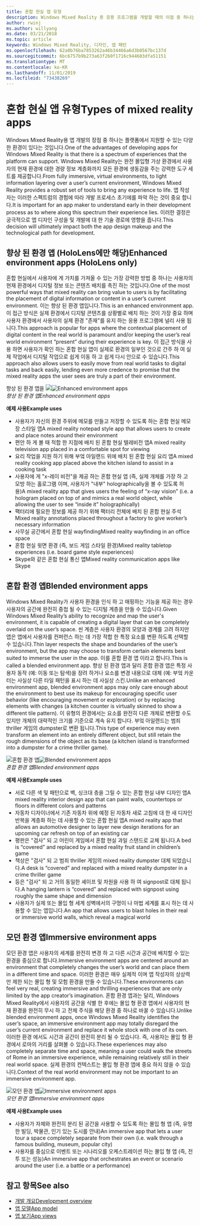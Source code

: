 ```yaml
---
title: 혼합 현실 앱 유형
description: Windows Mixed Reality 용 응용 프로그램을 개발할 때의 이점 중 하나는 플랫폼에서 사용자의 현재 환경 l에 대 한 경량 정보를 계층화 하는 데 사용할 수 있는 완전 한 몰입 형 가상 환경에서 지원할 수 있는 환경 스펙트럼입니다.
author: rwinj
ms.author: willyang
ms.date: 03/21/2018
ms.topic: article
keywords: Windows Mixed Reality, 디자인, 앱 패턴
ms.openlocfilehash: 62a0b76ba7853262a46b34466a6d3b0567bc137d
ms.sourcegitcommit: 6bc6757b9b273a63f260f1716c944603dfa51151
ms.translationtype: MT
ms.contentlocale: ko-KR
ms.lasthandoff: 11/01/2019
ms.locfileid: "73438269"
---
```

# <a name="types-of-mixed-reality-apps"></a><span data-ttu-id="a60dd-104">혼합 현실 앱 유형</span><span class="sxs-lookup"><span data-stu-id="a60dd-104">Types of mixed reality apps</span></span>

<span data-ttu-id="a60dd-105">Windows Mixed Reality용 앱 개발의 장점 중 하나는 플랫폼에서 지원할 수 있는 다양한 환경이 있다는 것입니다.</span><span class="sxs-lookup"><span data-stu-id="a60dd-105">One of the advantages of developing apps for Windows Mixed Reality is that there is a spectrum of experiences that the platform can support.</span></span> <span data-ttu-id="a60dd-106">Windows Mixed Reality는 완전 몰입형 가상 환경에서 사용자의 현재 환경에 대한 경량 정보 계층화까지 모든 환경에 생동감을 주는 강력한 도구 세트를 제공합니다.</span><span class="sxs-lookup"><span data-stu-id="a60dd-106">From fully immersive, virtual environments, to light information layering over a user’s current environment, Windows Mixed Reality provides a robust set of tools to bring any experience to life.</span></span> <span data-ttu-id="a60dd-107">앱 작성자는 이러한 스펙트럼의 경험에 따라 개발 프로세스 초기에를 파악 하는 것이 중요 합니다.</span><span class="sxs-lookup"><span data-stu-id="a60dd-107">It is important for an app maker to understand early in their development process as to where along this spectrum their experience lies.</span></span> <span data-ttu-id="a60dd-108">이러한 결정은 궁극적으로 앱 디자인 구성을 및 개발에 대 한 기술 경로에 영향을 줍니다.</span><span class="sxs-lookup"><span data-stu-id="a60dd-108">This decision will ultimately impact both the app design makeup and the technological path for development.</span></span>

## <a name="enhanced-environment-apps-hololens-only"></a><span data-ttu-id="a60dd-109">향상 된 환경 앱 (HoloLens에만 해당)</span><span class="sxs-lookup"><span data-stu-id="a60dd-109">Enhanced environment apps (HoloLens only)</span></span>

<span data-ttu-id="a60dd-110">혼합 현실에서 사용자에 게 가치를 가져올 수 있는 가장 강력한 방법 중 하나는 사용자의 현재 환경에서 디지털 정보 또는 콘텐츠 배치를 촉진 하는 것입니다.</span><span class="sxs-lookup"><span data-stu-id="a60dd-110">One of the most powerful ways that mixed reality can bring value to users is by facilitating the placement of digital information or content in a user’s current environment.</span></span> <span data-ttu-id="a60dd-111">이는 향상 된 환경 앱입니다.</span><span class="sxs-lookup"><span data-stu-id="a60dd-111">This is an enhanced environment app.</span></span> <span data-ttu-id="a60dd-112">이 접근 방식은 실제 환경에서 디지털 콘텐츠를 상황별로 배치 하는 것이 가장 중요 하며 사용자 환경에서 사용자의 실제 환경 "존재"를 유지 하는 응용 프로그램에 널리 사용 됩니다.</span><span class="sxs-lookup"><span data-stu-id="a60dd-112">This approach is popular for apps where the contextual placement of digital content in the real world is paramount and/or keeping the user’s real world environment “present” during their experience is key.</span></span> <span data-ttu-id="a60dd-113">이 접근 방식을 사용 하면 사용자가 확인 하는 혼합 현실 앱이 실제로 환경의 일부인 것으로 간주 하 여 실제 작업에서 디지털 작업으로 쉽게 이동 하 고 쉽게 다시 안으로 수 있습니다.</span><span class="sxs-lookup"><span data-stu-id="a60dd-113">This approach also allows users to easily move from real world tasks to digital tasks and back easily, lending even more credence to promise that the mixed reality apps the user sees are truly a part of their environment.</span></span>

<span data-ttu-id="a60dd-114">향상 된 환경 앱을 ![](images/enhancedenvironmentapps-640px.jpg)</span><span class="sxs-lookup"><span data-stu-id="a60dd-114">![Enhanced environment apps](images/enhancedenvironmentapps-640px.jpg)</span></span><br>
<span data-ttu-id="a60dd-115">*향상 된 환경 앱*</span><span class="sxs-lookup"><span data-stu-id="a60dd-115">*Enhanced environment apps*</span></span>

<span data-ttu-id="a60dd-116">**예제 사용**</span><span class="sxs-lookup"><span data-stu-id="a60dd-116">**Example uses**</span></span>
* <span data-ttu-id="a60dd-117">사용자가 자신의 환경 주위에 메모를 만들고 저장할 수 있도록 하는 혼합 현실 메모장 스타일 앱</span><span class="sxs-lookup"><span data-stu-id="a60dd-117">A mixed reality notepad style app that allows users to create and place notes around their environment</span></span>
* <span data-ttu-id="a60dd-118">편안 하 게 볼 때 적합 한 지점에 배치 된 혼합 현실 텔레비전 앱</span><span class="sxs-lookup"><span data-stu-id="a60dd-118">A mixed reality television app placed in a comfortable spot for viewing</span></span>
* <span data-ttu-id="a60dd-119">요리 작업을 지원 하기 위해 부엌 아일랜드 위에 배치 된 혼합 현실 요리 앱</span><span class="sxs-lookup"><span data-stu-id="a60dd-119">A mixed reality cooking app placed above the kitchen island to assist in a cooking task</span></span>
* <span data-ttu-id="a60dd-120">사용자에 게 "x-레이 비전"을 제공 하는 혼합 현실 앱 (즉, 실제 개체를 가장 하 고 모방 하는 홀로그램 이며, 사용자가 "내부" holographically을 볼 수 있도록 허용)</span><span class="sxs-lookup"><span data-stu-id="a60dd-120">A mixed reality app that gives users the feeling of “x-ray vision” (i.e. a hologram placed on top of and mimics a real world object, while allowing the user to see “inside it” holographically)</span></span>
* <span data-ttu-id="a60dd-121">팩터리에 필요한 정보를 제공 하기 위해 팩터리 전체에 배치 된 혼합 현실 주석</span><span class="sxs-lookup"><span data-stu-id="a60dd-121">Mixed reality annotations placed throughout a factory to give worker’s necessary information</span></span>
* <span data-ttu-id="a60dd-122">사무실 공간에서 혼합 현실 wayfinding</span><span class="sxs-lookup"><span data-stu-id="a60dd-122">Mixed reality wayfinding in an office space</span></span>
* <span data-ttu-id="a60dd-123">혼합 현실 윗면 환경 (즉, 보드 게임 스타일 환경)</span><span class="sxs-lookup"><span data-stu-id="a60dd-123">Mixed reality tabletop experiences (i.e. board game style experiences)</span></span>
* <span data-ttu-id="a60dd-124">Skype와 같은 혼합 현실 통신 앱</span><span class="sxs-lookup"><span data-stu-id="a60dd-124">Mixed reality communication apps like Skype</span></span>

## <a name="blended-environment-apps"></a><span data-ttu-id="a60dd-125">혼합 환경 앱</span><span class="sxs-lookup"><span data-stu-id="a60dd-125">Blended environment apps</span></span>

<span data-ttu-id="a60dd-126">Windows Mixed Reality가 사용자 환경을 인식 하 고 매핑하는 기능을 제공 하는 경우 사용자의 공간에 완전히 중첩 될 수 있는 디지털 계층을 만들 수 있습니다.</span><span class="sxs-lookup"><span data-stu-id="a60dd-126">Given Windows Mixed Reality’s ability to recognize and map the user's environment, it is capable of creating a digital layer that can be completely overlaid on the user’s space.</span></span> <span data-ttu-id="a60dd-127">씬 계층은 사용자 환경의 모양과 경계를 고려 하지만 앱은 앱에서 사용자를 컨퍼런스 하는 데 가장 적합 한 특정 요소를 변환 하도록 선택할 수 있습니다.</span><span class="sxs-lookup"><span data-stu-id="a60dd-127">Thin layer respects the shape and boundaries of the user’s environment, but the app may choose to transform certain elements best suited to immerse the user in the app.</span></span> <span data-ttu-id="a60dd-128">이를 혼합 환경 앱 이라고 합니다.</span><span class="sxs-lookup"><span data-stu-id="a60dd-128">This is called a blended environment app.</span></span> <span data-ttu-id="a60dd-129">향상 된 환경 앱과 달리 혼합 환경 앱은 특정 사용자 동작 (예: 이동 또는 탐색)을 장려 하거나 요소를 변경 내용으로 대체 (예: 부엌 카운터는 사실상 다른 타일 패턴을 표시 하는 데 사실상 스킨.</span><span class="sxs-lookup"><span data-stu-id="a60dd-129">Unlike an enhanced environment app, blended environment apps may only care enough about the environment to best use its makeup for encouraging specific user behavior (like encouraging movement or exploration) or by replacing elements with changes (a kitchen counter is virtually skinned to show a different tile pattern).</span></span> <span data-ttu-id="a60dd-130">이 유형의 환경에서는 요소를 완전히 다른 개체로 변환할 수도 있지만 개체의 대략적인 크기를 기준으로 계속 유지 합니다. 부엌 아일랜드는 범죄 thriller 게임의 dumpster로 변환 됩니다.</span><span class="sxs-lookup"><span data-stu-id="a60dd-130">This type of experience may even transform an element into an entirely different object, but still retain the rough dimensions of the object as its base (a kitchen island is transformed into a dumpster for a crime thriller game).</span></span>

<span data-ttu-id="a60dd-131">![혼합 환경 앱](images/blendedenvironmentapps-640px.jpg)</span><span class="sxs-lookup"><span data-stu-id="a60dd-131">![Blended environment apps](images/blendedenvironmentapps-640px.jpg)</span></span><br>
<span data-ttu-id="a60dd-132">*혼합 환경 앱*</span><span class="sxs-lookup"><span data-stu-id="a60dd-132">*Blended environment apps*</span></span>

<span data-ttu-id="a60dd-133">**예제 사용**</span><span class="sxs-lookup"><span data-stu-id="a60dd-133">**Example uses**</span></span>
* <span data-ttu-id="a60dd-134">서로 다른 색 및 패턴으로 벽, 싱크대 층을 그릴 수 있는 혼합 현실 내부 디자인 앱</span><span class="sxs-lookup"><span data-stu-id="a60dd-134">A mixed reality interior design app that can paint walls, countertops or floors in different colors and patterns</span></span>
* <span data-ttu-id="a60dd-135">자동차 디자이너에서 기존 자동차 위에 예정 된 자동차 새로 고침에 대 한 새 디자인 반복을 계층화 하는 데 사용할 수 있는 혼합 현실 앱</span><span class="sxs-lookup"><span data-stu-id="a60dd-135">A mixed reality app that allows an automotive designer to layer new design iterations for an upcoming car refresh on top of an existing car</span></span>
* <span data-ttu-id="a60dd-136">평판은 "검사" 되 고 어린이 게임에서 혼합 현실 과일 스탠드로 교체 됩니다.</span><span class="sxs-lookup"><span data-stu-id="a60dd-136">A bed is “covered” and replaced by a mixed reality fruit stand in children’s game</span></span>
* <span data-ttu-id="a60dd-137">책상은 "검사" 되 고 범죄 thriller 게임의 mixed reality dumpster 대체 되었습니다.</span><span class="sxs-lookup"><span data-stu-id="a60dd-137">A desk is “covered” and replaced with a mixed reality dumpster in a crime thriller game</span></span>
* <span data-ttu-id="a60dd-138">등은 "검사" 되 고 거의 동일한 셰이프 및 차원을 사용 하 여 signpost로 대체 됩니다.</span><span class="sxs-lookup"><span data-stu-id="a60dd-138">A hanging lantern is “covered” and replaced with signpost using roughly the same shape and dimension</span></span>
* <span data-ttu-id="a60dd-139">사용자가 실제 또는 몰입 형 세계 성벽에서의 구멍이 나 마법 세계를 표시 하는 데 사용할 수 있는 앱입니다.</span><span class="sxs-lookup"><span data-stu-id="a60dd-139">An app that allows users to blast holes in their real or immersive world walls, which reveal a magical world</span></span>

## <a name="immersive-environment-apps"></a><span data-ttu-id="a60dd-140">모던 환경 앱</span><span class="sxs-lookup"><span data-stu-id="a60dd-140">Immersive environment apps</span></span>

<span data-ttu-id="a60dd-141">모던 환경 앱은 사용자의 세계를 완전히 변경 하 고 다른 시간과 공간에 배치할 수 있는 환경을 중심으로 합니다.</span><span class="sxs-lookup"><span data-stu-id="a60dd-141">Immersive environment apps are centered around an environment that completely changes the user’s world and can place them in a different time and space.</span></span> <span data-ttu-id="a60dd-142">이러한 환경은 매우 실제적 이며 앱 작성자의 상상력만 제한 되는 몰입 형 및 모험 환경을 만들 수 있습니다.</span><span class="sxs-lookup"><span data-stu-id="a60dd-142">These environments can feel very real, creating immersive and thrilling experiences that are only limited by the app creator’s imagination.</span></span> <span data-ttu-id="a60dd-143">혼합 환경 앱과는 달리, Windows Mixed Reality에서 사용자의 공간을 식별 한 후에는 몰입 형 환경 앱에서 사용자의 현재 환경을 완전히 무시 하 고 전체 주식을 해당 환경 중 하나로 바꿀 수 있습니다.</span><span class="sxs-lookup"><span data-stu-id="a60dd-143">Unlike blended environment apps, once Windows Mixed Reality identifies the user’s space, an immersive environment app may totally disregard the user’s current environment and replace it whole stock with one of its own.</span></span> <span data-ttu-id="a60dd-144">이러한 환경 에서도 시간과 공간이 완전히 분리 될 수 있습니다. 즉, 사용자는 몰입 형 환경에서 로마의 거리를 살펴볼 수 있습니다.</span><span class="sxs-lookup"><span data-stu-id="a60dd-144">These experiences may also completely separate time and space, meaning a user could walk the streets of Rome in an immersive experience, while remaining relatively still in their real world space.</span></span> <span data-ttu-id="a60dd-145">실제 환경의 컨텍스트는 몰입 형 환경 앱에 중요 하지 않을 수 있습니다.</span><span class="sxs-lookup"><span data-stu-id="a60dd-145">Context of the real world environment may not be important to an immersive environment app.</span></span>

<span data-ttu-id="a60dd-146">![모던 환경 앱](images/windows-mixed-reality-640px.jpg)</span><span class="sxs-lookup"><span data-stu-id="a60dd-146">![Immersive environment apps](images/windows-mixed-reality-640px.jpg)</span></span><br>
<span data-ttu-id="a60dd-147">*모던 환경 앱*</span><span class="sxs-lookup"><span data-stu-id="a60dd-147">*Immersive environment apps*</span></span>

<span data-ttu-id="a60dd-148">**예제 사용**</span><span class="sxs-lookup"><span data-stu-id="a60dd-148">**Example uses**</span></span>
* <span data-ttu-id="a60dd-149">사용자가 자체와 완전히 분리 된 공간을 사용할 수 있도록 하는 몰입 형 앱 (즉, 유명한 빌딩, 박물관, 인기 있는 도시를 안내)</span><span class="sxs-lookup"><span data-stu-id="a60dd-149">An immersive app that lets a user tour a space completely separate from their own (i.e. walk through a famous building, museum, popular city)</span></span>
* <span data-ttu-id="a60dd-150">사용자를 중심으로 이벤트 또는 시나리오를 오케스트레이션 하는 몰입 형 앱 (즉, 전투 또는 성능)</span><span class="sxs-lookup"><span data-stu-id="a60dd-150">An immersive app that orchestrates an event or scenario around the user (i.e. a battle or a performance)</span></span>

## <a name="see-also"></a><span data-ttu-id="a60dd-151">참고 항목</span><span class="sxs-lookup"><span data-stu-id="a60dd-151">See also</span></span>
* [<span data-ttu-id="a60dd-152">개발 개요</span><span class="sxs-lookup"><span data-stu-id="a60dd-152">Development overview</span></span>](development.md)
* [<span data-ttu-id="a60dd-153">앱 모델</span><span class="sxs-lookup"><span data-stu-id="a60dd-153">App model</span></span>](app-model.md)
* [<span data-ttu-id="a60dd-154">앱 보기</span><span class="sxs-lookup"><span data-stu-id="a60dd-154">App views</span></span>](app-views.md)
